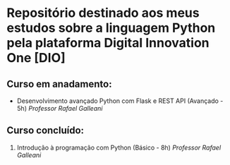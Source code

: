 # Repositório destinado aos meus estudos sobre a linguagem Python pela plataforma Digital Innovation One [DIO]

## Curso em anadamento:
- Desenvolvimento avançado Python com Flask e REST API (Avançado - 5h) *Professor Rafael Galleani*

## Curso concluído:

1. Introdução à programação com Python (Básico - 8h) *Professor Rafael Galleani*
